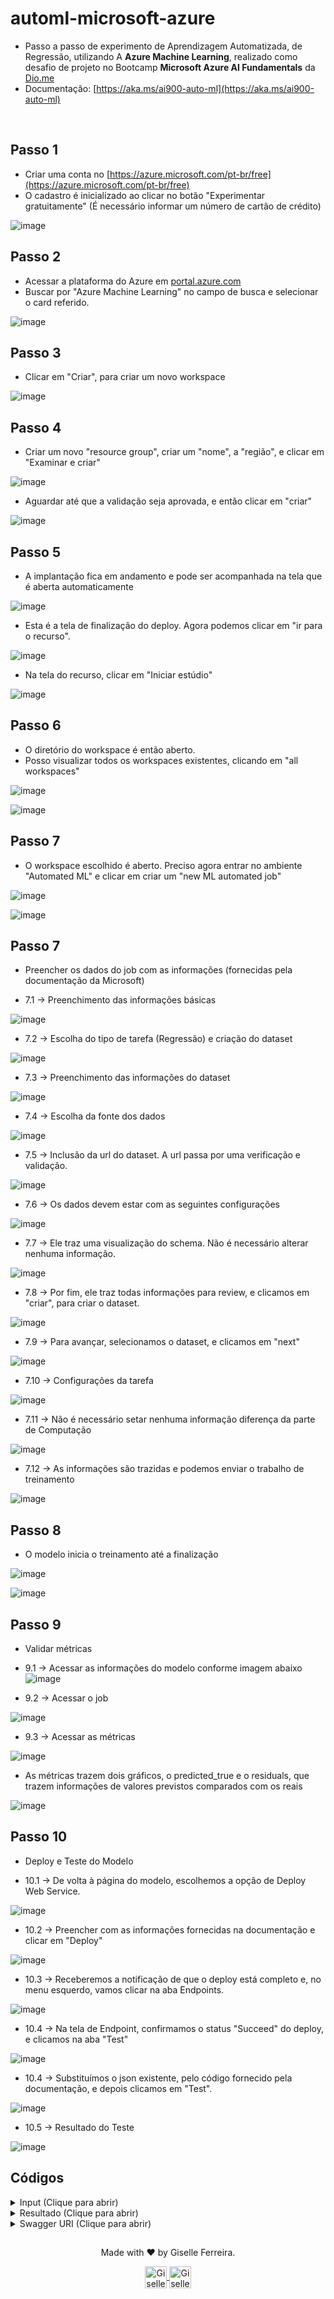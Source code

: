 # automl-microsoft-azure

- Passo a passo de experimento de Aprendizagem Automatizada, de Regressão, utilizando A **Azure Machine Learning**, realizado como desafio de projeto no Bootcamp **Microsoft Azure AI Fundamentals** da [Dio.me](https://dio.me)
- Documentação: [https://aka.ms/ai900-auto-ml](https://aka.ms/ai900-auto-ml)

<br/>

## Passo 1 
- Criar uma conta no [https://azure.microsoft.com/pt-br/free](https://azure.microsoft.com/pt-br/free)
- O cadastro é inicializado ao clicar no botão "Experimentar gratuitamente" (É necessário informar um número de cartão de crédito)

![image](https://github.com/giselle-ferreira/automl-microsoft-azure/assets/84051263/65ec85c8-0e65-4ec7-99ca-3dae6d5c70f5)

## Passo 2 
- Acessar a plataforma do Azure em [portal.azure.com](portal.azure.com)
- Buscar por "Azure Machine Learning" no campo de busca e selecionar o card referido.

![image](https://github.com/giselle-ferreira/automl-microsoft-azure/assets/84051263/268bc950-6675-43f7-a7b0-f878ec8e5d26)

## Passo 3
- Clicar em "Criar", para criar um novo workspace

![image](https://github.com/giselle-ferreira/automl-microsoft-azure/assets/84051263/ee3f5e69-ca7e-481a-97c6-3e5b94239db7)


## Passo 4
- Criar um novo "resource group", criar um "nome", a "região", e clicar em "Examinar e criar"

![image](https://github.com/giselle-ferreira/automl-microsoft-azure/assets/84051263/baa93339-7a6d-4103-9472-8642ea15471f)

- Aguardar até que a validação seja aprovada, e então clicar em "criar"
  
![image](https://github.com/giselle-ferreira/automl-microsoft-azure/assets/84051263/48f345fc-3c51-49d4-94e6-2d217c5e09be)

## Passo 5
- A implantação fica em andamento e pode ser acompanhada na tela que é aberta automaticamente

![image](https://github.com/giselle-ferreira/automl-microsoft-azure/assets/84051263/fe5f7747-7039-4525-b093-0d17a6149500)

- Esta é a tela de finalização do deploy. Agora podemos clicar em "ir para o recurso".
   
![image](https://github.com/giselle-ferreira/automl-microsoft-azure/assets/84051263/0bba7339-c866-4aa5-a254-2aa83120247b)

- Na tela do recurso, clicar em "Iniciar estúdio"
  
![image](https://github.com/giselle-ferreira/automl-microsoft-azure/assets/84051263/f163bd85-4275-481c-b771-b98972acc889)

## Passo 6
- O diretório do workspace é então aberto.
- Posso visualizar todos os workspaces existentes, clicando em "all workspaces"

![image](https://github.com/giselle-ferreira/automl-microsoft-azure/assets/84051263/d0c313bc-288d-43ff-988e-a518deea160f)
  
![image](https://github.com/giselle-ferreira/automl-microsoft-azure/assets/84051263/70198982-b1cf-4e08-a81f-4bb4e2d7c469)

## Passo 7
- O workspace escolhido é aberto. Preciso agora entrar no ambiente "Automated ML" e clicar em criar um "new ML automated job"

![image](https://github.com/giselle-ferreira/automl-microsoft-azure/assets/84051263/d36beebe-f666-4b4f-b811-962ac26daabe)

![image](https://github.com/giselle-ferreira/automl-microsoft-azure/assets/84051263/37bc5857-71d7-4550-b15e-15e358586003)

## Passo 7
- Preencher os dados do job com as informações (fornecidas pela documentação da Microsoft)

- 7.1 -> Preenchimento das informações básicas
  
![image](https://github.com/giselle-ferreira/automl-microsoft-azure/assets/84051263/03857d50-4b3a-4ad2-abbb-a531f2968a7a)

- 7.2 -> Escolha do tipo de tarefa (Regressão) e criação do dataset

![image](https://github.com/giselle-ferreira/automl-microsoft-azure/assets/84051263/44e58420-dd67-4c26-995b-adbcb0b235bf)


- 7.3 -> Preenchimento das informações do dataset

![image](https://github.com/giselle-ferreira/automl-microsoft-azure/assets/84051263/86b9b033-5042-4f21-9852-1f795e5332b8)

- 7.4 -> Escolha da fonte dos dados

![image](https://github.com/giselle-ferreira/automl-microsoft-azure/assets/84051263/06238e45-cca4-4825-a40c-ac363d057e3c)

- 7.5 -> Inclusão da url do dataset. A url passa por uma verificação e validação.

![image](https://github.com/giselle-ferreira/automl-microsoft-azure/assets/84051263/fa37fc73-e064-4be5-8920-f1e1139f8f56)

- 7.6 -> Os dados devem estar com as seguintes configurações

![image](https://github.com/giselle-ferreira/automl-microsoft-azure/assets/84051263/3b2030c6-08b4-422d-8265-dd8bdbb2134c)

- 7.7 -> Ele traz uma visualização do schema. Não é necessário alterar nenhuma informação.

![image](https://github.com/giselle-ferreira/automl-microsoft-azure/assets/84051263/c7cd6ac2-dcbd-40fb-9ca2-497b45c76120)

- 7.8 -> Por fim, ele traz todas informações para review, e clicamos em "criar", para criar o dataset.

![image](https://github.com/giselle-ferreira/automl-microsoft-azure/assets/84051263/3dba151a-e6d4-4ac8-969d-8485f527a7e2)

- 7.9 -> Para avançar, selecionamos o dataset, e clicamos em "next"

![image](https://github.com/giselle-ferreira/automl-microsoft-azure/assets/84051263/b615675d-30b7-4c53-8a33-284f2040c411)

- 7.10 -> Configurações da tarefa

![image](https://github.com/giselle-ferreira/automl-microsoft-azure/assets/84051263/c362fa19-26c8-4a5e-ad97-664085dcfaba)

- 7.11 -> Não é necessário setar nenhuma informação diferença da parte de Computação

![image](https://github.com/giselle-ferreira/automl-microsoft-azure/assets/84051263/31efafef-e201-4872-94d5-677eac379505)

- 7.12 -> As informações são trazidas e podemos enviar o trabalho de treinamento

![image](https://github.com/giselle-ferreira/automl-microsoft-azure/assets/84051263/e59c9084-09e2-47b7-86c8-146125f37356)

## Passo 8
- O modelo inicia o treinamento até a finalização
  
![image](https://github.com/giselle-ferreira/automl-microsoft-azure/assets/84051263/a788dc15-9ccc-42bb-ac97-eee69e4d54cd)

![image](https://github.com/giselle-ferreira/automl-microsoft-azure/assets/84051263/8a0edf91-aacf-4ddf-9db9-fcee526c5997)

## Passo 9
- Validar métricas

- 9.1 -> Acessar as informações do modelo conforme imagem abaixo
![image](https://github.com/giselle-ferreira/automl-microsoft-azure/assets/84051263/56d6b4e5-fdef-4851-ba1a-66353f5cfad1)

- 9.2 -> Acessar o job

![image](https://github.com/giselle-ferreira/automl-microsoft-azure/assets/84051263/644f1220-2b2a-4c77-a2cf-14a9c1e54d8a)

- 9.3 -> Acessar as métricas

![image](https://github.com/giselle-ferreira/automl-microsoft-azure/assets/84051263/09c1e784-88ef-4874-907c-7a69cad7da9a)

- As métricas trazem dois gráficos, o predicted_true e o residuals, que trazem informações de valores previstos comparados com os reais

![image](https://github.com/giselle-ferreira/automl-microsoft-azure/assets/84051263/5ec09914-fe37-453e-9468-290537921ad3)

## Passo 10
- Deploy e Teste do Modelo

- 10.1 -> De volta à página do modelo, escolhemos a opção de Deploy Web Service.

![image](https://github.com/giselle-ferreira/automl-microsoft-azure/assets/84051263/7f2d36b0-3d97-4a05-a593-07406dd2dbc0)

- 10.2 -> Preencher com as informações fornecidas na documentação e clicar em "Deploy"

![image](https://github.com/giselle-ferreira/automl-microsoft-azure/assets/84051263/36f2c66f-2322-4777-94a3-8900fb367750)

- 10.3 -> Receberemos a notificação de que o deploy está completo e, no menu esquerdo, vamos clicar na aba Endpoints.

![image](https://github.com/giselle-ferreira/automl-microsoft-azure/assets/84051263/53696037-5733-47b6-af72-4c1b69ac0d0b)

- 10.4 -> Na tela de Endpoint, confirmamos o status "Succeed" do deploy, e clicamos na aba "Test"

![image](https://github.com/giselle-ferreira/automl-microsoft-azure/assets/84051263/2b929571-c2b8-424c-bccb-d05c21b0c1ef)

- 10.4 -> Substituímos o json existente, pelo código fornecido pela documentação, e depois clicamos em "Test".

![image](https://github.com/giselle-ferreira/automl-microsoft-azure/assets/84051263/a5185136-afb5-4af4-a0b2-057d1ece66b1)

- 10.5 -> Resultado do Teste

![image](https://github.com/giselle-ferreira/automl-microsoft-azure/assets/84051263/60b1b3bc-8737-44d1-8cad-d28dabe853df)


## Códigos

<details>
<summary>Input (Clique para abrir)</summary>

```
 {
   "Inputs": { 
     "data": [
       {
         "day": 1,
         "mnth": 1,   
         "year": 2022,
         "season": 2,
         "holiday": 0,
         "weekday": 1,
         "workingday": 1,
         "weathersit": 2, 
         "temp": 0.3, 
         "atemp": 0.3,
         "hum": 0.3,
         "windspeed": 0.3 
       }
     ]    
   },   
   "GlobalParameters": 1.0
 }
```

</details>


<details>
<summary>Resultado (Clique para abrir)</summary>

```
{
  "Results": [
    331.839379193704
  ]
}
```

</details>

<details>
<summary>Swagger URI (Clique para abrir)</summary>

```
// 20240206030758
// http://ca6e07b7-d4a1-4ad1-8c57-489dfd4c6228.eastus.azurecontainer.io/swagger.json

{
  "swagger": "2.0",
  "info": {
    "title": "predict-rentals",
    "description": "API specification for the Azure Machine Learning service predict-rentals",
    "version": "1.0"
  },
  "schemes": [
    "https"
  ],
  "consumes": [
    "application/json"
  ],
  "produces": [
    "application/json"
  ],
  "securityDefinitions": {
    "Bearer": {
      "type": "apiKey",
      "name": "Authorization",
      "in": "header",
      "description": "For example: Bearer abc123"
    }
  },
  "paths": {
    "/": {
      "get": {
        "operationId": "ServiceHealthCheck",
        "description": "Simple health check endpoint to ensure the service is up at any given point.",
        "responses": {
          "200": {
            "description": "If service is up and running, this response will be returned with the content 'Healthy'",
            "schema": {
              "type": "string"
            },
            "examples": {
              "application/json": "Healthy"
            }
          },
          "default": {
            "description": "The service failed to execute due to an error.",
            "schema": {
              "$ref": "#/definitions/ErrorResponse"
            }
          }
        }
      }
    },
    "/score": {
      "post": {
        "operationId": "RunMLService",
        "description": "Run web service's model and get the prediction output",
        "security": [
          {
            "Bearer": [
              
            ]
          }
        ],
        "parameters": [
          {
            "name": "serviceInputPayload",
            "in": "body",
            "description": "The input payload for executing the real-time machine learning service.",
            "schema": {
              "$ref": "#/definitions/ServiceInput"
            }
          }
        ],
        "responses": {
          "200": {
            "description": "The service processed the input correctly and provided a result prediction, if applicable.",
            "schema": {
              "$ref": "#/definitions/ServiceOutput"
            }
          },
          "default": {
            "description": "The service failed to execute due to an error.",
            "schema": {
              "$ref": "#/definitions/ErrorResponse"
            }
          }
        }
      }
    },
    "/swagger.json": {
      "get": {
        "operationId": "GetSwaggerSpec",
        "description": "Get the Swagger specification.",
        "parameters": [
          {
            "name": "version",
            "in": "query",
            "required": false,
            "type": "integer",
            "enum": [
              2,
              3
            ]
          }
        ],
        "responses": {
          "200": {
            "description": "The Swagger specification.",
            "schema": {
              "type": "string"
            }
          },
          "default": {
            "description": "The service failed to execute due to an error.",
            "schema": {
              "$ref": "#/definitions/ErrorResponse"
            }
          }
        }
      }
    }
  },
  "definitions": {
    "ServiceInput": {
      "type": "object",
      "properties": {
        "Inputs": {
          "type": "object",
          "required": [
            "data"
          ],
          "properties": {
            "data": {
              "type": "array",
              "items": {
                "type": "object",
                "required": [
                  "day",
                  "mnth",
                  "year",
                  "season",
                  "holiday",
                  "weekday",
                  "workingday",
                  "weathersit",
                  "temp",
                  "atemp",
                  "hum",
                  "windspeed"
                ],
                "properties": {
                  "day": {
                    "type": "integer",
                    "format": "int64"
                  },
                  "mnth": {
                    "type": "integer",
                    "format": "int64"
                  },
                  "year": {
                    "type": "integer",
                    "format": "int64"
                  },
                  "season": {
                    "type": "integer",
                    "format": "int64"
                  },
                  "holiday": {
                    "type": "integer",
                    "format": "int64"
                  },
                  "weekday": {
                    "type": "integer",
                    "format": "int64"
                  },
                  "workingday": {
                    "type": "integer",
                    "format": "int64"
                  },
                  "weathersit": {
                    "type": "integer",
                    "format": "int64"
                  },
                  "temp": {
                    "type": "number",
                    "format": "double"
                  },
                  "atemp": {
                    "type": "number",
                    "format": "double"
                  },
                  "hum": {
                    "type": "number",
                    "format": "double"
                  },
                  "windspeed": {
                    "type": "number",
                    "format": "double"
                  }
                }
              },
              "format": "pandas.DataFrame:records"
            }
          }
        },
        "GlobalParameters": {
          "type": "number",
          "format": "double"
        }
      },
      "example": {
        "Inputs": {
          "data": [
            {
              "day": 0,
              "mnth": 0,
              "year": 0,
              "season": 0,
              "holiday": 0,
              "weekday": 0,
              "workingday": 0,
              "weathersit": 0,
              "temp": 0.0,
              "atemp": 0.0,
              "hum": 0.0,
              "windspeed": 0.0
            }
          ]
        },
        "GlobalParameters": 1.0
      }
    },
    "ServiceOutput": {
      "type": "object",
      "required": [
        "Results"
      ],
      "properties": {
        "Results": {
          "type": "array",
          "items": {
            "type": "integer",
            "format": "int64"
          },
          "format": "numpy.ndarray"
        }
      },
      "example": {
        "Results": [
          0
        ]
      }
    },
    "ErrorResponse": {
      "type": "object",
      "properties": {
        "message": {
          "type": "string"
        }
      }
    }
  }
}
```

</details>

##

<div align="center">
<p>Made with ❤️ by Giselle Ferreira.</p>
  <p>
    <a href="https://linkedin.com/in/giselleferreiras" target="_blank" >
      <img align="center" height="35" src="https://cdn-icons-png.flaticon.com/512/174/174857.png" alt="Giselle Ferreira Linkedin" />
    </a>
    <a href="https://instagram.com/giselletech" target="_blank" >
      <img align="center" height="35" src="https://upload.wikimedia.org/wikipedia/commons/thumb/a/a5/Instagram_icon.png/1200px-Instagram_icon.png" alt="Giselle Ferreira Instagram" />
    </a>
  </p>
</div>

